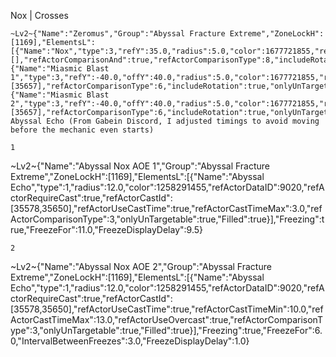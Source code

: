 Nox | Crosses

```
~Lv2~{"Name":"Zeromus","Group":"Abyssal Fracture Extreme","ZoneLockH":[1169],"ElementsL":[{"Name":"Nox","type":3,"refY":35.0,"radius":5.0,"color":1677721855,"refActorDataID":2013519,"refActorPlaceholder":[],"refActorComparisonAnd":true,"refActorComparisonType":8,"includeRotation":true,"onlyUnTargetable":true,"refActorObjectEffectData1":1,"refActorObjectEffectData2":2,"refActorObjectEffectMax":5000},{"Name":"Miasmic Blast 1","type":3,"refY":-40.0,"offY":40.0,"radius":5.0,"color":1677721855,"refActorNPCNameID":12586,"refActorRequireCast":true,"refActorCastId":[35657],"refActorComparisonType":6,"includeRotation":true,"onlyUnTargetable":true},{"Name":"Miasmic Blast 2","type":3,"refY":-40.0,"offY":40.0,"radius":5.0,"color":1677721855,"refActorNPCNameID":12586,"refActorRequireCast":true,"refActorCastId":[35657],"refActorComparisonType":6,"includeRotation":true,"onlyUnTargetable":true,"AdditionalRotation":1.5707964}]}```
Abyssal Echo (From Gabein Discord, I adjusted timings to avoid moving before the mechanic even starts)

1
```
~Lv2~{"Name":"Abyssal Nox AOE 1","Group":"Abyssal Fracture Extreme","ZoneLockH":[1169],"ElementsL":[{"Name":"Abyssal Echo","type":1,"radius":12.0,"color":1258291455,"refActorDataID":9020,"refActorRequireCast":true,"refActorCastId":[35578,35650],"refActorUseCastTime":true,"refActorCastTimeMax":3.0,"refActorComparisonType":3,"onlyUnTargetable":true,"Filled":true}],"Freezing":true,"FreezeFor":11.0,"FreezeDisplayDelay":9.5}
```
2
```
~Lv2~{"Name":"Abyssal Nox AOE 2","Group":"Abyssal Fracture Extreme","ZoneLockH":[1169],"ElementsL":[{"Name":"Abyssal Echo","type":1,"radius":12.0,"color":1258291455,"refActorDataID":9020,"refActorRequireCast":true,"refActorCastId":[35578,35650],"refActorUseCastTime":true,"refActorCastTimeMin":10.0,"refActorCastTimeMax":13.0,"refActorUseOvercast":true,"refActorComparisonType":3,"onlyUnTargetable":true,"Filled":true}],"Freezing":true,"FreezeFor":6.0,"IntervalBetweenFreezes":3.0,"FreezeDisplayDelay":1.0}
```